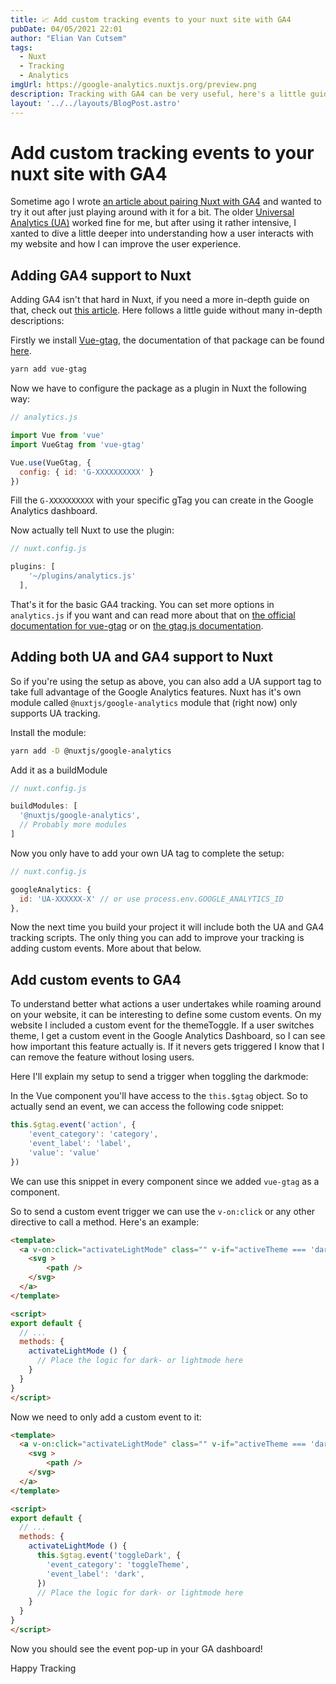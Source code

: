 ```yaml
---
title: 📈 Add custom tracking events to your nuxt site with GA4
pubDate: 04/05/2021 22:01
author: "Elian Van Cutsem"
tags:
  - Nuxt
  - Tracking
  - Analytics
imgUrl: https://google-analytics.nuxtjs.org/preview.png
description: Tracking with GA4 can be very useful, here's a little guide on tracking things you find important with custom GA4 events in Nuxt
layout: '../../layouts/BlogPost.astro'
---
```


# Add custom tracking events to your nuxt site with GA4

Sometime ago I wrote [an article about pairing Nuxt with GA4](<https://www.elian.codes/blog/adding-tracking-with-GA4-to-nuxt/>) and wanted to try it out after just playing around with it for a bit. The older [Universal Analytics (UA)](<https://support.google.com/analytics/answer/10269537?hl=en>) worked fine for me, but after using it rather intensive, I xanted to dive a little deeper into understanding how a user interacts with my website and how I can improve the user experience.

## Adding GA4 support to Nuxt

Adding GA4 isn't that hard in Nuxt, if you need a more in-depth guide on that, check out [this article](<https://www.elian.codes/blog/adding-tracking-with-GA4-to-nuxt/>). Here follows a little guide without many in-depth descriptions:

Firstly we install [Vue-gtag](<https://www.npmjs.com/package/vue-gtag>), the documentation of that package can be found [here](<https://matteo-gabriele.gitbook.io/vue-gtag/>).

```bash
yarn add vue-gtag
```

Now we have to configure the package as a plugin in Nuxt the following way:

```js
// analytics.js

import Vue from 'vue'
import VueGtag from 'vue-gtag'

Vue.use(VueGtag, {
  config: { id: 'G-XXXXXXXXXX' }
})
```

Fill the `G-XXXXXXXXXX` with your specific gTag you can create in the Google Analytics dashboard.

Now actually tell Nuxt to use the plugin:

```js
// nuxt.config.js

plugins: [
    '~/plugins/analytics.js'
  ],
```

That's it for the basic GA4 tracking. You can set more options in `analytics.js` if you want and can read more about that on [the official documentation for vue-gtag](<https://matteo-gabriele.gitbook.io/vue-gtag/>) or on [the gtag.js documentation](<https://developers.google.com/analytics/devguides/collection/gtagjs>).

## Adding both UA and GA4 support to Nuxt

So if you're using the setup as above, you can also add a UA support tag to take full advantage of the Google Analytics features. Nuxt has it's own module called `@nuxtjs/google-analytics` module that (right now) only supports UA tracking.

Install the module:

```bash
yarn add -D @nuxtjs/google-analytics
```

Add it as a buildModule

```js
// nuxt.config.js

buildModules: [
  '@nuxtjs/google-analytics',
  // Probably more modules
]
```

Now you only have to add your own UA tag to complete the setup:

```js
// nuxt.config.js

googleAnalytics: {
  id: 'UA-XXXXXX-X' // or use process.env.GOOGLE_ANALYTICS_ID
},
```

Now the next time you build your project it will include both the UA and GA4 tracking scripts. The only thing you can add to improve your tracking is adding custom events. More about that below.

## Add custom events to GA4

To understand better what actions a user undertakes while roaming around on your website, it can be interesting to define some custom events. On my website I included a custom event for the themeToggle. If a user switches theme, I get a custom event in the Google Analytics Dashboard, so I can see how important this feature actually is. If it nevers gets triggered I know that I can remove the feature without losing users.

Here I'll explain my setup to send a trigger when toggling the darkmode:

In the Vue component you'll have access to the `this.$gtag` object. So to actually send an event, we can access the following code snippet:

```js
this.$gtag.event('action', {
    'event_category': 'category',
    'event_label': 'label',
    'value': 'value'
})
```

We can use this snippet in every component since we added `vue-gtag` as a component.

So to send a custom event trigger we can use the `v-on:click` or any other directive to call a method. Here's an example:

```html
<template>
  <a v-on:click="activateLightMode" class="" v-if="activeTheme === 'dark'">
    <svg >
        <path />
    </svg>
  </a>
</template>

<script>
export default {
  // ...
  methods: {
    activateLightMode () {
      // Place the logic for dark- or lightmode here
    }
  }
}
</script>
```

Now we need to only add a custom event to it:

```html
<template>
  <a v-on:click="activateLightMode" class="" v-if="activeTheme === 'dark'">
    <svg >
        <path />
    </svg>
  </a>
</template>

<script>
export default {
  // ...
  methods: {
    activateLightMode () {
      this.$gtag.event('toggleDark', {
        'event_category': 'toggleTheme',
        'event_label': 'dark',
      })
      // Place the logic for dark- or lightmode here
    }
  }
}
</script>
```

Now you should see the event pop-up in your GA dashboard!

Happy Tracking

